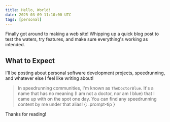 ```yaml
---
title: Hello, World!
date: 2025-03-09 11:10:00 UTC
tags: [personal]
---
```


Finally got around to making a web site! Whipping up a quick blog post to test the waters, try features, and make sure everything's working as intended.

## What to Expect

I'll be posting about personal software development projects, speedrunning, and whatever else I feel like writing about!

> In speedrunning communities, I'm known as `TheDoctorBlue`. It's a name that has no meaning (I am not a doctor, nor am I blue) that I came
> up with on the spot one day. You can find any speedrunning content by me under that alias!
{: .prompt-tip }

Thanks for reading!
